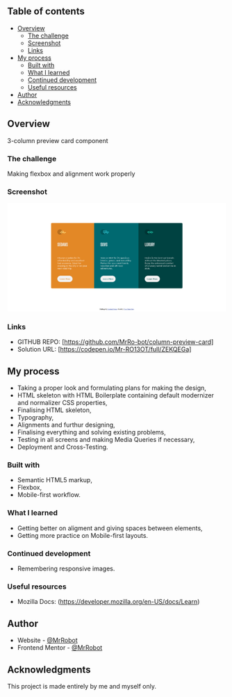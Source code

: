 ## Table of contents

- [Overview](#overview)
  - [The challenge](#the-challenge)
  - [Screenshot](#screenshot)
  - [Links](#links)
- [My process](#my-process)
  - [Built with](#built-with)
  - [What I learned](#what-i-learned)
  - [Continued development](#continued-development)
  - [Useful resources](#useful-resources)
- [Author](#author)
- [Acknowledgments](#acknowledgments)

## Overview

3-column preview card component

### The challenge

Making flexbox and alignment work properly

### Screenshot

![](images/final.png)

### Links

- GITHUB REPO: [https://github.com/MrRo-bot/column-preview-card]
- Solution URL: [https://codepen.io/Mr-RO13OT/full/ZEKQEGa]

## My process

- Taking a proper look and formulating plans for making the design,
- HTML skeleton with HTML Boilerplate containing default modernizer and normalizer CSS properties,
- Finalising HTML skeleton,
- Typography,
- Alignments and furthur designing,
- Finalising everything and solving existing problems,
- Testing in all screens and making Media Queries if necessary,
- Deployment and Cross-Testing.

### Built with

- Semantic HTML5 markup,
- Flexbox,
- Mobile-first workflow.

### What I learned

- Getting better on aligment and giving spaces between elements,
- Getting more practice on Mobile-first layouts.

### Continued development

- Remembering responsive images.

### Useful resources

- Mozilla Docs: (https://developer.mozilla.org/en-US/docs/Learn)

## Author

- Website - [@MrRobot](https://github.com/MrRo-bot)
- Frontend Mentor - [@MrRobot](https://www.frontendmentor.io/profile/MrRo-bot)

## Acknowledgments

This project is made entirely by me and myself only.